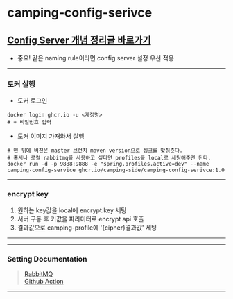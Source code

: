 # camping-config-serivce

[Config Server 개념 정리글 바로가기](https://song8420.tistory.com/422)
---
* 중요! 같은 naming rule이라면 config server 설정 우선 적용

---

### 도커 실행
* 도커 로그인
```shell
docker login ghcr.io -u <계정명>
# + 비밀번호 입력
```

* 도커 이미지 가져와서 실행
```shell
# 맨 뒤에 버전은 master 브런치 maven version으로 싱크를 맞춰준다. 
# 혹시나 로컬 rabbitmq를 사용하고 싶다면 profiles를 local로 세팅해주면 된다.
docker run -d -p 9888:9888 -e "spring.profiles.active=dev" --name camping-config-service ghcr.io/camping-side/camping-config-serivce:1.0
```


---

### encrypt key
1. 원하는 key값을 local에 encrypt.key 세팅
2. 서버 구동 후 키값을 파라미터로 encrypt api 호출
3. 결과값으로 camping-profile에 '{cipher}결과값' 세팅

---


---
### Setting Documentation
> [RabbitMQ](./setting-doc/rabbitmq) <br>
> [Github Action](./.github/workflows/deploy.yaml) <br>
> 
> 
> 

---